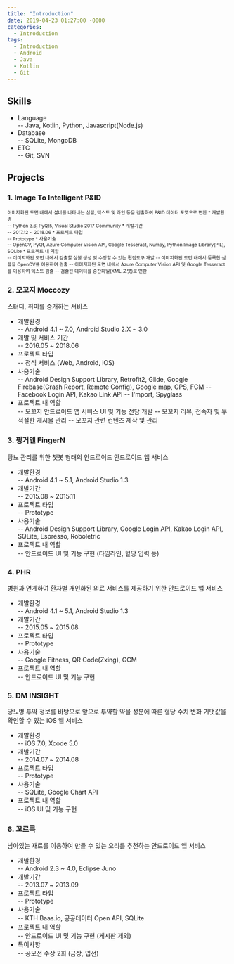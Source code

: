 ```yaml
---
title: "Introduction"
date: 2019-04-23 01:27:00 -0000
categories: 
  - Introduction
tags:
  - Introduction
  - Android
  - Java
  - Kotlin
  - Git
---
```

## Skills
* Language <br/>
  -- Java, Kotlin, Python, Javascript(Node.js)
* Database <br/>
  -- SQLite, MongoDB
* ETC <br/>
  -- Git, SVN

## Projects
### 1. Image To Intelligent P&ID
<div style="font-size:0.75em;">
이미지화된 도면 내에서 설비를 나타내는 심볼, 텍스트 및 라인 등을 검출하여 P&ID 데이터 포맷으로 변환
* 개발환경 <br/>
  -- Python 3.6, PyQt5, Visual Studio 2017 Community
* 개발기간 <br/>
  -- 2017.12 ~ 2018.06
* 프로젝트 타입 <br/>
  -- Prototype
* 사용기술 <br/>
  -- OpenCV, PyQt, Azure Computer Vision API, Google Tesseract, Numpy, Python Image Library(PIL), SQLite
* 프로젝트 내 역할 <br/>
  -- 이미지화된 도면 내에서 검출할 심볼 생성 및 수정할 수 있는 편집도구 개발
  -- 이미지화된 도면 내에서 등록한 심볼을 OpenCV를 이용하여 검출
  -- 이미지화된 도면 내에서 Azure Computer Vision API 및 Google Tesseract를 이용하여 텍스트 검출
  -- 검출된 데이터를 중간파일(XML 포맷)로 변환
</div>

### 2. 모꼬지 Moccozy
스터디, 취미를 중개하는 서비스
* 개발환경 <br/>
-- Android 4.1 ~ 7.0, Android Studio 2.X ~ 3.0
* 개발 및 서비스 기간 <br/>
-- 2016.05 ~ 2018.06
* 프로젝트 타입 <br/>
-- 정식 서비스 (Web, Android, iOS)
* 사용기술 <br/>
-- Android Design Support Library, Retrofit2, Glide, Google Firebase(Crash Report, Remote Config), Google map, GPS, FCM
-- Facebook Login API, Kakao Link API
-- I'mport, Spyglass
* 프로젝트 내 역할 <br/>
-- 모꼬지 안드로이드 앱 서비스 UI 및 기능 전담 개발
-- 모꼬지 리뷰, 접속자 및 부적절한 게시물 관리
-- 모꼬지 관련 컨텐츠 제작 및 관리

### 3. 핑거앤 FingerN
당뇨 관리를 위한 챗봇 형태의 안드로이드 안드로이드 앱 서비스
* 개발환경 <br/>
-- Android 4.1 ~ 5.1, Android Studio 1.3
* 개발기간 <br/>
-- 2015.08 ~ 2015.11
* 프로젝트 타입 <br/>
-- Prototype
* 사용기술 <br/>
-- Android Design Support Library, Google Login API, Kakao Login API, SQLite, Espresso, Roboletric
* 프로젝트 내 역할 <br/>
-- 안드로이드 UI 및 기능 구현 (타임라인, 혈당 입력 등)

### 4. PHR
병원과 연계하여 환자별 개인화된 의료 서비스를 제공하기 위한 안드로이드 앱 서비스
* 개발환경 <br/>
-- Android 4.1 ~ 5.1, Android Studio 1.3
* 개발기간 <br/>
-- 2015.05 ~ 2015.08
* 프로젝트 타입 <br/>
-- Prototype
* 사용기술 <br/>
-- Google Fitness, QR Code(Zxing), GCM
* 프로젝트 내 역할 <br/>
-- 안드로이드 UI 및 기능 구현

### 5. DM INSIGHT
당뇨병 투약 정보를 바탕으로 앞으로 투약할 약물 성분에 따른 혈당 수치 변화 기댓값을 확인할 수 있는 iOS 앱 서비스
* 개발환경 <br/>
-- iOS 7.0, Xcode 5.0
* 개발기간 <br/>
-- 2014.07 ~ 2014.08
* 프로젝트 타입 <br/>
-- Prototype
* 사용기술 <br/>
-- SQLite, Google Chart API
* 프로젝트 내 역할 <br/>
-- iOS UI 및 기능 구현

### 6. 꼬르륵
남아있는 재료를 이용하여 만들 수 있는 요리를 추천하는 안드로이드 앱 서비스
* 개발환경 <br/>
-- Android 2.3 ~ 4.0, Eclipse Juno
* 개발기간 <br/>
-- 2013.07 ~ 2013.09
* 프로젝트 타입 <br/>
-- Prototype
* 사용기술 <br/>
-- KTH Baas.io, 공공데이터 Open API, SQLite
* 프로젝트 내 역할 <br/>
-- 안드로이드 UI 및 기능 구현 (게시판 제외)
* 특이사항 <br/>
-- 공모전 수상 2회 (금상, 입선)
